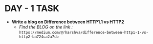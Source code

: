 # **DAY - 1 TASK**

+ **Write a blog on Difference between HTTP1.1 vs HTTP2**
    + *Find the BLOG on the link :* `https://medium.com/@rharshva/difference-between-http1-1-vs-http2-ba724ca2a7cb`